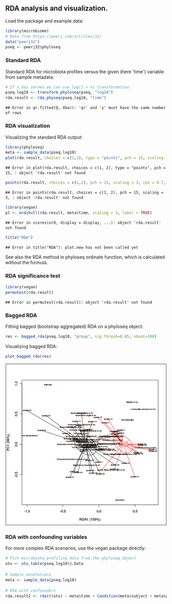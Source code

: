 ## RDA analysis and visualization. 

Load the package and example data:


```r
library(microbiome)
# Data from https://peerj.com/articles/32/
data("peerj32")
pseq <- peerj32$phyloseq
```

### Standard RDA 

Standard RDA for microbiota profiles versus the given (here 'time')
variable from sample metadata:


```r
# If x has zeroes we can use log(1 + x) transformation
pseq.log10 <- transform_phyloseq(pseq, "log10")
rda.result <- rda_physeq(pseq.log10, "time")
```

```
## Error in qr.fitted(Q, Xbar): 'qr' and 'y' must have the same number of rows
```

### RDA visualization

Visualizing the standard RDA output:


```r
library(phyloseq)
meta <- sample_data(pseq.log10)
plot(rda.result, choices = c(1,2), type = "points", pch = 15, scaling = 3, cex = 0.7, col = meta$time)
```

```
## Error in plot(rda.result, choices = c(1, 2), type = "points", pch = 15, : object 'rda.result' not found
```

```r
points(rda.result, choices = c(1,2), pch = 15, scaling = 3, cex = 0.7, col = meta$time)
```

```
## Error in points(rda.result, choices = c(1, 2), pch = 15, scaling = 3, : object 'rda.result' not found
```

```r
library(vegan)
pl <- ordihull(rda.result, meta$time, scaling = 3, label = TRUE)
```

```
## Error in scores(ord, display = display, ...): object 'rda.result' not found
```

```r
title("RDA")
```

```
## Error in title("RDA"): plot.new has not been called yet
```

See also the RDA method in phyloseq ordinate function, which is calculated without the formula.


### RDA significance test


```r
library(vegan)
permutest(rda.result) 
```

```
## Error in permutest(rda.result): object 'rda.result' not found
```

### Bagged RDA

Fitting bagged (bootstrap aggregated) RDA on a phyloseq object:


```r
res <- bagged_rda(pseq.log10, "group", sig.thresh=0.05, nboot=100)
```

Visualizing bagged RDA:


```r
plot_bagged_rda(res)
```

![plot of chunk rda6](figure/rda6-1.png)


### RDA with confounding variables 

For more complex RDA scenarios, use the vegan package directly:


```r
# Pick microbiota profiling data from the phyloseq object
otu <- otu_table(pseq.log10)@.Data

# Sample annotations
meta <- sample_data(pseq.log10)

# RDA with confounders
rda.result2 <- rda(t(otu) ~ meta$time + Condition(meta$subject + meta$gender))
```



